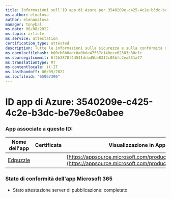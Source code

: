 ```yaml
---
title: Informazioni sull'ID app di Azure per 3540209e-c425-4c2e-b3dc-be79e8c0abee
ms.author: elmalova
author: elenamalova
manager: tonybal
ms.date: 06/08/2022
ms.topic: article
ms.service: attestation
certification_type: attested
description: Tutte le informazioni sulla sicurezza e sulla conformità disponibili per 3540209e-c425-4c2e-b3dc-be79e8c0abee.
ms.openlocfilehash: b00cb6b6adc0a0bde47557c148ece62383c30cfc
ms.sourcegitcommit: 6f2b3870f4d541dcbd5bb8312c05bfc2ea351a77
ms.translationtype: MT
ms.contentlocale: it-IT
ms.lasthandoff: 06/09/2022
ms.locfileid: "65967396"
---
```

# <a name="azure-app-id-3540209e-c425-4c2e-b3dc-be79e8c0abee"></a>ID app di Azure: 3540209e-c425-4c2e-b3dc-be79e8c0abee


### <a name="apps-associated-with-this-id"></a>App associate a questo ID:
| **Nome dell'app** | **Certificata** | **Visualizzazione in AppSource** |
|--------------|---------------|-----------------------|
| [Edpuzzle](../forward/WA200003736.md) |  | [https://appsource.microsoft.com/product/office/WA200003736](https://appsource.microsoft.com/product/office/WA200003736) |

### <a name="microsoft-365-app-compliance-status"></a>Stato di conformità dell'app Microsoft 365
- Stato attestazione server di pubblicazione: completato
